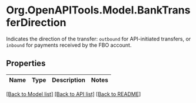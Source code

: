 # Org.OpenAPITools.Model.BankTransferDirection
Indicates the direction of the transfer: `outbound` for API-initiated transfers, or `inbound` for payments received by the FBO account.

## Properties

Name | Type | Description | Notes
------------ | ------------- | ------------- | -------------

[[Back to Model list]](../README.md#documentation-for-models) [[Back to API list]](../README.md#documentation-for-api-endpoints) [[Back to README]](../README.md)

